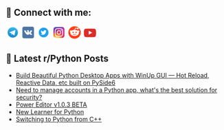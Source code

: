 ## 🔎 Connect with me:
[<img src="https://github.com/bullbesh/bullbesh/blob/main/images/Telegram.png" width="32" height="32" />](https://t.me/bullbesh)
[<img src="https://github.com/bullbesh/bullbesh/blob/main/images/VK.png" width="32" height="32" />](https://vk.com/bullbesh)
[<img src="https://github.com/bullbesh/bullbesh/blob/main/images/Twitter.png" width="32" height="32" />](https://twitter.com/bullbesh1)
[<img src="https://github.com/bullbesh/bullbesh/blob/main/images/Instagram.png" width="32" height="32" />](https://www.instagram.com/bullbesh)
[<img src="https://github.com/bullbesh/bullbesh/blob/main/images/Reddit.png" width="32" height="32" />](https://www.reddit.com/user/bullbesh)
[<img src="https://github.com/bullbesh/bullbesh/blob/main/images/YouTube.png" width="32" height="32" />](https://www.youtube.com/channel/UCtfjRs6uzgq5mfm8S06WTcg)

## 📕 Latest r/Python Posts
<!-- BLOG-POST-LIST:START -->
- [Build Beautiful Python Desktop Apps with WinUp GUI — Hot Reload, Reactive Data, etc built on PySide6](https://www.reddit.com/r/Python/comments/1lnnwzz/build_beautiful_python_desktop_apps_with_winup/)
- [Need to manage accounts in a Python app, what&#39;s the best solution for security?](https://www.reddit.com/r/Python/comments/1lnnrjj/need_to_manage_accounts_in_a_python_app_whats_the/)
- [Power Editor v1.0.3 BETA](https://www.reddit.com/r/Python/comments/1lnmw5t/power_editor_v103_beta/)
- [New Learner for Python](https://www.reddit.com/r/Python/comments/1lnlmf6/new_learner_for_python/)
- [Switching to Python from C++](https://www.reddit.com/r/Python/comments/1lnlhwp/switching_to_python_from_c/)
<!-- BLOG-POST-LIST:END -->
